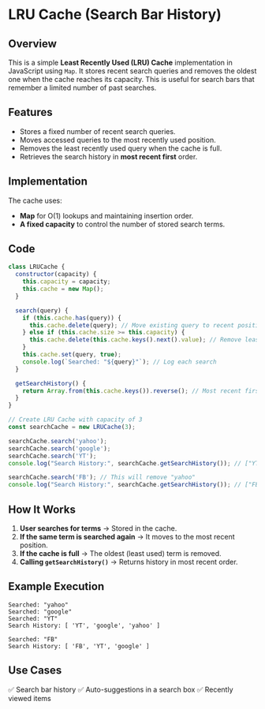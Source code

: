 # LRU Cache (Search Bar History)

## Overview
This is a simple **Least Recently Used (LRU) Cache** implementation in JavaScript using `Map`. It stores recent search queries and removes the oldest one when the cache reaches its capacity. This is useful for search bars that remember a limited number of past searches.

## Features
- Stores a fixed number of recent search queries.
- Moves accessed queries to the most recently used position.
- Removes the least recently used query when the cache is full.
- Retrieves the search history in **most recent first** order.

## Implementation
The cache uses:
- **Map** for O(1) lookups and maintaining insertion order.
- **A fixed capacity** to control the number of stored search terms.

## Code
```javascript
class LRUCache {
  constructor(capacity) {
    this.capacity = capacity;
    this.cache = new Map();
  }

  search(query) {
    if (this.cache.has(query)) {
      this.cache.delete(query); // Move existing query to recent position
    } else if (this.cache.size >= this.capacity) {
      this.cache.delete(this.cache.keys().next().value); // Remove least recently used
    }
    this.cache.set(query, true);
    console.log(`Searched: "${query}"`); // Log each search
  }

  getSearchHistory() {
    return Array.from(this.cache.keys()).reverse(); // Most recent first
  }
}

// Create LRU Cache with capacity of 3
const searchCache = new LRUCache(3);

searchCache.search('yahoo');
searchCache.search('google');
searchCache.search('YT');
console.log("Search History:", searchCache.getSearchHistory()); // ["YT", "google", "yahoo"]

searchCache.search('FB'); // This will remove "yahoo"
console.log("Search History:", searchCache.getSearchHistory()); // ["FB", "YT", "google"]
```

## How It Works
1. **User searches for terms** → Stored in the cache.
2. **If the same term is searched again** → It moves to the most recent position.
3. **If the cache is full** → The oldest (least used) term is removed.
4. **Calling `getSearchHistory()`** → Returns history in most recent order.

## Example Execution
```plaintext
Searched: "yahoo"
Searched: "google"
Searched: "YT"
Search History: [ 'YT', 'google', 'yahoo' ]

Searched: "FB"
Search History: [ 'FB', 'YT', 'google' ]
```

## Use Cases
✅ Search bar history
✅ Auto-suggestions in a search box
✅ Recently viewed items
